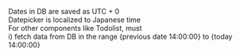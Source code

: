 Dates in DB are saved as UTC + 0 </br>
Datepicker is localized to Japanese time </br>
For other components like Todolist, must </br>
i) fetch data from DB in the range {previous date 14\:00\:00} to {today 14\:00\:00} </br>
